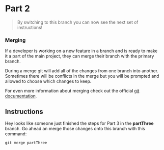 # Part 2
> By switching to this branch you can now see the next set of instructions!

### Merging
If a developer is working on a new feature in a branch and is ready to make it a part of the main project, they can merge their branch with the primary branch.

During a merge git will add all of the changes from one branch into another. Sometimes there will be conflicts in the merge but you will be prompted and allowed to choose which changes to keep.

For even more information about merging check out the official [git documentation](https://git-scm.com/docs/git-merge).

## Instructions

Hey looks like someone just finished the steps for Part 3 in the **partThree** branch. Go ahead an merge those changes onto this branch with this command:

`git merge partThree`